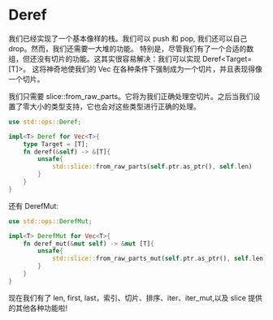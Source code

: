# Deref
我们已经实现了一个基本像样的栈。我们可以 push 和 pop, 我们还可以自己 drop。然而，我们还需要一大堆的功能。
特别是，尽管我们有了一个合适的数组，但还没有切片的功能。这其实很容易解决：我们可以实现 Deref<Target=[T]>。
这将神奇地使我们的 Vec 在各种条件下强制成为一个切片，并且表现得像一个切片。

我们只需要 slice::from_raw_parts。它将为我们正确处理空切片。之后当我们设置了零大小的类型支持，它也会对这些类型进行正确的处理。

```rust
use std::ops::Deref;

impl<T> Deref for Vec<T>{
    type Target = [T];
    fn deref(&self) -> &[T]{
        unsafe{
            std::slice::from_raw_parts(self.ptr.as_ptr(), self.len)
        }
    }
}
```
还有 DerefMut:
```rust
use std::ops::DerefMut;

impl<T> DerefMut for Vec<T>{
    fn deref_mut(&mut self) -> &mut [T]{
        unsafe{
            std::slice::from_raw_parts_mut(self.ptr.as_ptr(), self.len)
        }
    }
}
```
现在我们有了 len, first, last，索引、切片、排序、iter、iter_mut,以及 slice 提供的其他各种功能啦!